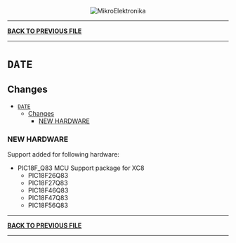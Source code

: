 <p align="center">
  <img src="http://www.mikroe.com/img/designs/beta/logo_small.png?raw=true" alt="MikroElektronika"/>
</p>

---

**[BACK TO PREVIOUS FILE](../changelog.md)**

---

# `DATE`

## Changes

- [`DATE`](#date)
  - [Changes](#changes)
    - [NEW HARDWARE](#new-hardware)

### NEW HARDWARE

Support added for following hardware:

+ PIC18F_Q83 MCU Support package for XC8
  + PIC18F26Q83
  + PIC18F27Q83
  + PIC18F46Q83
  + PIC18F47Q83
  + PIC18F56Q83

---

**[BACK TO PREVIOUS FILE](../changelog.md)**

---
